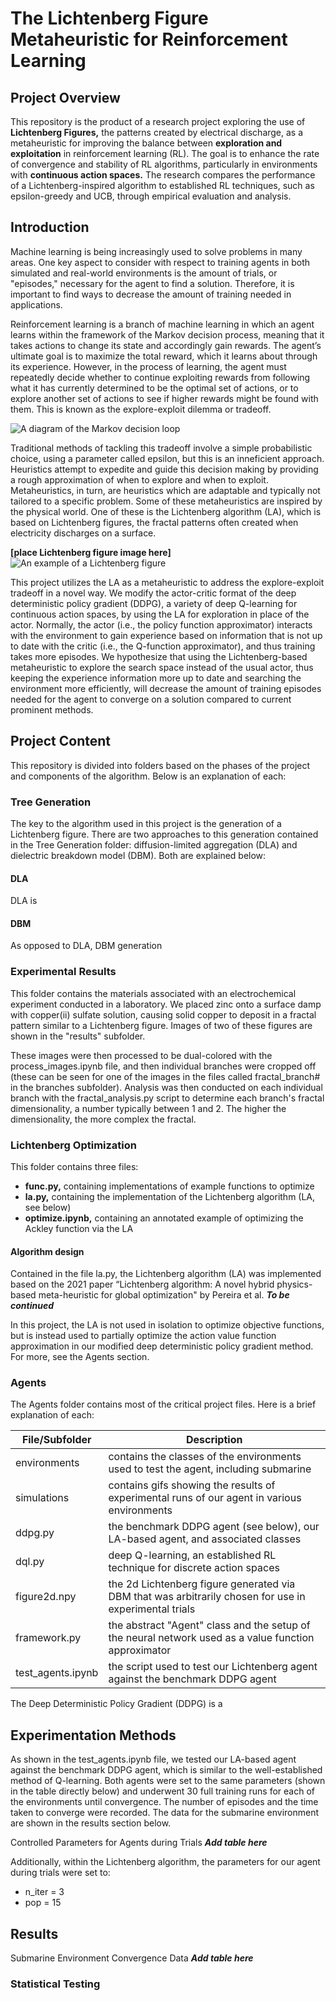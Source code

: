 # The Lichtenberg Figure Metaheuristic for Reinforcement Learning

## Project Overview
This repository is the product of a research project exploring the use of **Lichtenberg Figures,** the patterns created by electrical discharge, as a metaheuristic for improving the balance between **exploration and exploitation** in reinforcement learning (RL). The goal is to enhance the rate of convergence and stability of RL algorithms, particularly in environments with **continuous action spaces.** The research compares the performance of a Lichtenberg-inspired algorithm to established RL techniques, such as epsilon-greedy and UCB, through empirical evaluation and analysis.

## Introduction
Machine learning is being increasingly used to solve problems in many areas. One key aspect to consider with respect to training agents in both simulated and real-world environments is the amount of trials, or "episodes," necessary for the agent to find a solution. Therefore, it is important to find ways to decrease the amount of training needed in applications.

Reinforcement learning is a branch of machine learning in which an agent learns within the framework of the Markov decision process, meaning that it takes actions to change its state and accordingly gain rewards. The agent’s ultimate goal is to maximize the total reward, which it learns about through its experience. However, in the process of learning, the agent must repeatedly decide whether to continue exploiting rewards from following what it has currently determined to be the optimal set of actions, or to explore another set of actions to see if higher rewards might be found with them. This is known as the explore-exploit dilemma or tradeoff.


![A diagram of the Markov decision loop](https://ars.els-cdn.com/content/image/1-s2.0-S0029801822008666-gr3.jpg "The loop by which the agent interacts with the environment in RL")


Traditional methods of tackling this tradeoff involve a simple probabilistic choice, using a parameter called epsilon, but this is an inneficient approach. Heuristics attempt to expedite and guide this decision making by providing a rough approximation of when to explore and when to exploit. Metaheuristics, in turn, are heuristics which are adaptable and typically not tailored to a specific problem. Some of these metaheuristics are inspired by the physical world. One of these is the Lichtenberg algorithm (LA), which is based on Lichtenberg figures, the fractal patterns often created when electricity discharges on a surface.


**[place Lichtenberg figure image here]**
![An example of a Lichtenberg figure](eta5.dim1000.gif "An example Lichtenberg figure generated in this project using DBM (see below for methods)")


This project utilizes the LA as a metaheuristic to address the explore-exploit tradeoff in a novel way. We modify the actor-critic format of the deep deterministic policy gradient (DDPG), a variety of deep Q-learning for continuous action spaces, by using the LA for exploration in place of the actor. Normally, the actor (i.e., the policy function approximator) interacts with the environment to gain experience based on information that is not up to date with the critic (i.e., the Q-function approximator), and thus training takes more episodes. We hypothesize that using the Lichtenberg-based metaheuristic to explore the search space instead of the usual actor, thus keeping the experience information more up to date and searching the environment more efficiently, will decrease the amount of training episodes needed for the agent to converge on a solution compared to current prominent methods.

## Project Content
This repository is divided into folders based on the phases of the project and components of the algorithm. Below is an explanation of each:

### Tree Generation
The key to the algorithm used in this project is the generation of a Lichtenberg figure. There are two approaches to this generation contained in the Tree Generation folder: diffusion-limited aggregation (DLA) and dielectric breakdown model (DBM). Both are explained below:

#### DLA
DLA is

#### DBM
As opposed to DLA, DBM generation

### Experimental Results

This folder contains the materials associated with an electrochemical experiment conducted in a laboratory. We placed zinc onto a surface damp with copper(ii) sulfate solution, causing solid copper to deposit in a fractal pattern similar to a Lichtenberg figure. Images of two of these figures are shown in the "results" subfolder.

These images were then processed to be dual-colored with the process_images.ipynb file, and then individual branches were cropped off (these can be seen for one of the images in the files called fractal_branch# in the branches subfolder). Analysis was then conducted on each individual branch with the fractal_analysis.py script to determine each branch's fractal dimensionality, a number typically between 1 and 2. The higher the dimensionality, the more complex the fractal.

### Lichtenberg Optimization

This folder contains three files: 

- **func.py,** containing implementations of example functions to optimize
- **la.py,** containing the implementation of the Lichtenberg algorithm (LA, see below)
- **optimize.ipynb,** containing an annotated example of optimizing the Ackley function via the LA

#### Algorithm design

Contained in the file la.py, the Lichtenberg algorithm (LA) was implemented based on the 2021 paper “Lichtenberg algorithm: A novel hybrid physics-based meta-heuristic for global optimization" by Pereira et al. ***To be continued***

In this project, the LA is not used in isolation to optimize objective functions, but is instead used to partially optimize the action value function approximation in our modified deep deterministic policy gradient method. For more, see the Agents section.

### Agents
The Agents folder contains most of the critical project files. Here is a brief explanation of each:

| File/Subfolder  | Description |
| --------------- | ----------- |
| environments    | contains the classes of the environments used to test the agent, including submarine |
| simulations     | contains gifs showing the results of experimental runs of our agent in various environments |
| ddpg.py         | the benchmark DDPG agent (see below), our LA-based agent, and associated classes |
| dql.py          | deep Q-learning, an established RL technique for discrete action spaces |
| figure2d.npy    | the 2d Lichtenberg figure generated via DBM that was arbitrarily chosen for use in experimental trials |
| framework.py    | the abstract "Agent" class and the setup of the neural network used as a value function approximator |
| test_agents.ipynb | the script used to test our Lichtenberg agent against the benchmark DDPG agent |

The Deep Deterministic Policy Gradient (DDPG) is a

## Experimentation Methods
As shown in the test_agents.ipynb file, we tested our LA-based agent against the benchmark DDPG agent, which is similar to the well-established method of Q-learning. Both agents were set to the same parameters (shown in the table directly below) and underwent 30 full training runs for each of the environments until convergence. The number of episodes and the time taken to converge were recorded. The data for the submarine environment are shown in the results section below.

Controlled Parameters for Agents during Trials
***Add table here***

Additionally, within the Lichtenberg algorithm, the parameters for our agent during trials were set to:

- n_iter = 3
- pop = 15

## Results

Submarine Environment Convergence Data
***Add table here***

### Statistical Testing